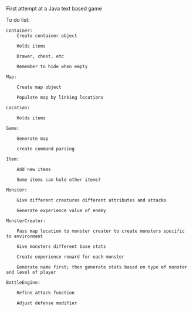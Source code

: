 First attempt at a Java text based game


To do list:

    Container:
        Create container object

        Holds items

        Drawer, chest, etc

        Remember to hide when empty

    Map:

        Create map object

        Populate map by linking locations

    Location:

        Holds items

    Game:

        Generate map

        create command parsing

    Item:

        Add new items

        Some items can hold other items?

    Monster:

        Give different creatures different attributes and attacks

        Generate experience value of enemy

    MonsterCreator:

        Pass map location to monster creator to create monsters specific to environment

        Give monsters different base stats

        Create experience reward for each monster

        Generate name first; then generate stats based on type of monster and level of player

    BattleEngine:

        Refine attack function

        Adjust defense modifier
